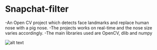 # Snapchat-filter
-An Open CV project which detects face landmarks and replace human nose with a pig nose. 
-The projects works on real-time and the nose size varies accordingly. 
-The main libraries used are OpenCV, dlib and numpy

![alt text](https://github.com/mdtaha11/Snapchat-filter/blob/[branch]/demo_1.jpg?raw=true)


